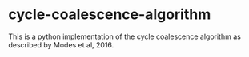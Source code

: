 # cycle-coalescence-algorithm
This is a python implementation of the cycle coalescence algorithm as described by Modes et al, 2016.

